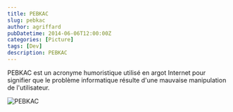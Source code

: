 ```yaml
---
title: PEBKAC
slug: pebkac
author: agriffard
pubDatetime: 2014-06-06T12:00:00Z
categories: [Picture]
tags: [Dev]
description: PEBKAC
---
```


PEBKAC est un acronyme humoristique utilisé en argot Internet pour signifier que le problème informatique résulte d'une mauvaise manipulation de l'utilisateur.

![PEBKAC](/assets/blog/PEBKAC.webp)

